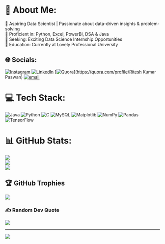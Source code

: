 # 💫 About Me:
🔹 Aspiring Data Scientist | Passionate about data-driven insights & problem-solving<br>🔹 Proficient in: Python, Excel, PowerBI, DSA & Java<br>🔹 Seeking: Exciting Data Science Internship Opportunities<br>🔹 Education: Currently at Lovely Professional University


## 🌐 Socials:
[![Instagram](https://img.shields.io/badge/Instagram-%23E4405F.svg?logo=Instagram&logoColor=white)](https://instagram.com/ritesh_kumar_paswan) [![LinkedIn](https://img.shields.io/badge/LinkedIn-%230077B5.svg?logo=linkedin&logoColor=white)](https://www.linkedin.com/in/ritesh232) [![Quora](https://img.shields.io/badge/Quora-%23B92B27.svg?logo=Quora&logoColor=white)](https://quora.com/profile/Ritesh Kumar Paswan) [![email](https://img.shields.io/badge/Email-D14836?logo=gmail&logoColor=white)](mailto:riteshkumarpaswan538@gmail.com) 

# 💻 Tech Stack:
![Java](https://img.shields.io/badge/java-%23ED8B00.svg?style=for-the-badge&logo=openjdk&logoColor=white) ![Python](https://img.shields.io/badge/python-3670A0?style=for-the-badge&logo=python&logoColor=ffdd54) ![C](https://img.shields.io/badge/c-%2300599C.svg?style=for-the-badge&logo=c&logoColor=white) ![MySQL](https://img.shields.io/badge/mysql-4479A1.svg?style=for-the-badge&logo=mysql&logoColor=white) ![Matplotlib](https://img.shields.io/badge/Matplotlib-%23ffffff.svg?style=for-the-badge&logo=Matplotlib&logoColor=black) ![NumPy](https://img.shields.io/badge/numpy-%23013243.svg?style=for-the-badge&logo=numpy&logoColor=white) ![Pandas](https://img.shields.io/badge/pandas-%23150458.svg?style=for-the-badge&logo=pandas&logoColor=white) ![TensorFlow](https://img.shields.io/badge/TensorFlow-%23FF6F00.svg?style=for-the-badge&logo=TensorFlow&logoColor=white)
# 📊 GitHub Stats:
![](https://github-readme-stats.vercel.app/api?username=Ritesh2332&theme=dark&hide_border=false&include_all_commits=false&count_private=false)<br/>
![](https://github-readme-streak-stats.herokuapp.com/?user=Ritesh2332&theme=dark&hide_border=false)<br/>
![](https://github-readme-stats.vercel.app/api/top-langs/?username=Ritesh2332&theme=dark&hide_border=false&include_all_commits=false&count_private=false&layout=compact)

## 🏆 GitHub Trophies
![](https://github-profile-trophy.vercel.app/?username=Ritesh2332&theme=radical&no-frame=false&no-bg=true&margin-w=4)

### ✍️ Random Dev Quote
![](https://quotes-github-readme.vercel.app/api?type=horizontal&theme=radical)

---
[![](https://visitcount.itsvg.in/api?id=Ritesh2332&icon=0&color=0)](https://visitcount.itsvg.in)

<!-- Proudly created with GPRM ( https://gprm.itsvg.in ) -->
